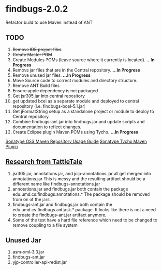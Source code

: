 findbugs-2.0.2
==============

Refactor build to use Maven instead of ANT


TODO
----

1. <del>Remove IDE project files</del>
1. <del>Create Master POM</del>
1. Create Modules POMs (leave source where it currently is located). <b>...In Progress</b>
1. Remove jar files that are in the Central repository. <b>...In Progress</b>
1. Remove unused jar files. <b>...In Progress</b>
1. Move Source code to correct modules and directory structure.
1. Remove ANT Build files
1. <del>Ensure apple dependency is not packaged</del>
1. Get jsr305.jar into central repository
1. get updated bcel as a separate module and deployed to central repository (i.e. findbugs-bcel-5.1.jar)
1. Get jFormatString setup as a standalone project or module to deploy to Central repository.
1. Combine findbugs-ant.jar into findbugs.jar and update scripts and documentation to reflect changes.
1. Create Eclipse plugin Maven POMs using Tycho. <b>...In Progress</b>

 

[Sonatype OSS Maven Repository Usage Guide](https://docs.sonatype.org/display/Repository/Sonatype+OSS+Maven+Repository+Usage+Guide)
[Sonatype Tycho Maven Plugin](http://www.sonatype.org/tycho/)



[Research from TattleTale](http://gleclaire.github.com/findbugs-2.0.2/tattle-findbugs/index.html)
------------------------

1. jsr305.jar, annotations.jar, and jcip-annotations.jar all get merged into annotations.jar
This is messy and the resulting artifact should be a different name like findbugs-annotations.jar
1. annotations.jar and findbugs.jar both contain the package  edu.umd.cs.findbugs.annotations.*  The package should be removed from on of the jars.
1. findbugs-ant.jar and findbugs.jar both contain the edu.umd.cs.findbugs.anttask.* package. It looks like there is not a need to create the findbugs-ant.jar artifact anymore.
1. Some of the test have a hard file reference which need to be changed to remove coupling to a file system

Unused Jar
-----------
1. asm-xml-3.3.jar
1. findbugs-ant.jar
1. yjp-controller-api-redist.jar



